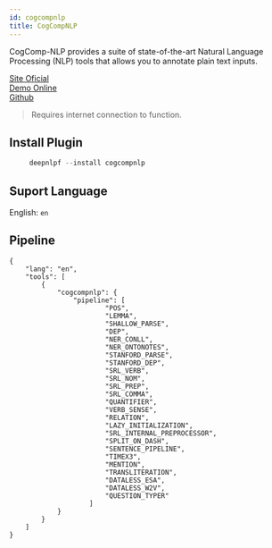 ```yaml
---
id: cogcompnlp
title: CogCompNLP
---
```


CogComp-NLP provides a suite of state-of-the-art Natural Language Processing (NLP) tools that allows you to annotate plain text inputs.


[Site Oficial](https://cogcomp.seas.upenn.edu/) <br/>
[Demo Online](http://macniece.seas.upenn.edu:4004/) <br/>
[Github](https://github.com/CogComp) <br/>

> Requires internet connection to function.

## Install Plugin
<!--DOCUSAURUS_CODE_TABS-->

<!--Shell-->  

```py
     deepnlpf --install cogcompnlp
```

<!--END_DOCUSAURUS_CODE_TABS-->

## Suport Language

English: ```en``` <br/>

## Pipeline
<!--DOCUSAURUS_CODE_TABS-->

<!--Json-->  

```
{
    "lang": "en",
    "tools": [
        {
            "cogcompnlp": {
                "pipeline": [
                        "POS", 
                        "LEMMA", 
                        "SHALLOW_PARSE", 
                        "DEP", 
                        "NER_CONLL", 
                        "NER_ONTONOTES",
                        "STANFORD_PARSE", 
                        "STANFORD_DEP", 
                        "SRL_VERB", 
                        "SRL_NOM", 
                        "SRL_PREP", 
                        "SRL_COMMA",
                        "QUANTIFIER", 
                        "VERB_SENSE", 
                        "RELATION",
                        "LAZY_INITIALIZATION",
                        "SRL_INTERNAL_PREPROCESSOR", 
                        "SPLIT_ON_DASH",
						"SENTENCE_PIPELINE", 
                        "TIMEX3", 
                        "MENTION", 
                        "TRANSLITERATION",
                        "DATALESS_ESA", 
                        "DATALESS_W2V", 
                        "QUESTION_TYPER"
                    ]
            }
        }
    ]
}
```

<!--yaml-->
```yaml
```

<!--END_DOCUSAURUS_CODE_TABS-->